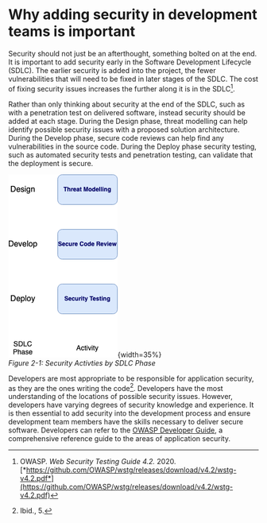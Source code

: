 # Why adding security in development teams is important

Security should not just be an afterthought, something bolted on at the end.
It is important to add security early in the Software Development Lifecycle 
(SDLC). The earlier security is added into the project, the fewer 
vulnerabilities that will need to be fixed in later stages of the SDLC. 
The cost of fixing security issues increases the further along it is in the 
SDLC[^1].

Rather than only thinking about security at the end of the SDLC, such as
with a penetration test on delivered software, instead security should
be added at each stage. During the Design phase, threat modelling can
help identify possible security issues with a proposed solution
architecture. During the Develop phase, secure code reviews can help
find any vulnerabilities in the source code. During the Deploy phase
security testing, such as automated security tests and penetration
testing, can validate that the deployment is secure.

![Security Activties by SDLC Phase](images/sdlc_security_simple.png){width=35%}\
*Figure 2-1: Security Activties by SDLC Phase*

Developers are most appropriate to be responsible for application
security, as they are the ones writing the code[^2]. Developers have
the most understanding of the locations of possible security issues.
However, developers have varying degrees of security knowledge and
experience. It is then essential to add security into the development
process and ensure development team members have the skills necessary to
deliver secure software. Developers can refer to the [OWASP Developer
Guide](https://owasp.org/www-project-developer-guide/), a comprehensive
reference guide to the areas of application security.

[^1]:  OWASP. *Web Security Testing Guide 4.2.* 2020.
    [*https://github.com/OWASP/wstg/releases/download/v4.2/wstg-v4.2.pdf*](https://github.com/OWASP/wstg/releases/download/v4.2/wstg-v4.2.pdf)

[^2]:  Ibid., 5.